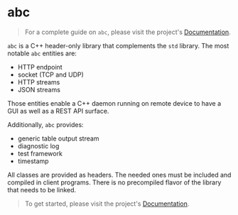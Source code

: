 # abc
> For a complete guide on `abc`, please visit the project's [Documentation](doc/README.md).

`abc` is a C++ header-only library that complements the `std` library. The most notable `abc` entities are:
- HTTP endpoint
- socket (TCP and UDP)
- HTTP streams
- JSON streams

Those entities enable a C++ daemon running on remote device to have a GUI as well as a REST API surface.

Additionally, `abc` provides:
- generic table output stream
- diagnostic log
- test framework
- timestamp

All classes are provided as headers.
The needed ones must be included and compiled in client programs.
There is no precompiled flavor of the library that needs to be linked.

> To get started, please visit the project's [Documentation](doc).

